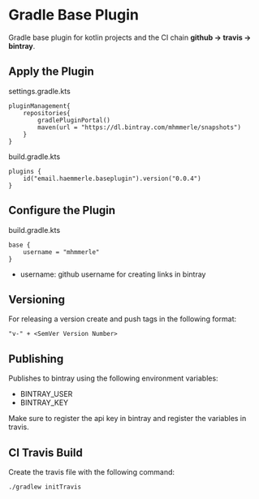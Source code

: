 # Gradle Base Plugin

Gradle base plugin for kotlin projects and the CI chain **github -> travis -> bintray**.

## Apply the Plugin

settings.gradle.kts
```
pluginManagement{
    repositories{
        gradlePluginPortal()
        maven(url = "https://dl.bintray.com/mhmmerle/snapshots")
    }
}
```

build.gradle.kts
```
plugins {
    id("email.haemmerle.baseplugin").version("0.0.4")
}
```

## Configure the Plugin

build.gradle.kts
```
base {
    username = "mhmmerle"
}
```

* username: github username for creating links in bintray

## Versioning

For releasing a version create and push tags in the following format:
 ```
 "v-" + <SemVer Version Number>
 ```
 
 ## Publishing
 
 Publishes to bintray using the following environment variables:
 
 * BINTRAY_USER
 * BINTRAY_KEY
 
 Make sure to register the api key in bintray and register the variables in travis.
 
 ## CI Travis Build
 
Create the travis file with the following command:

```
./gradlew initTravis
```